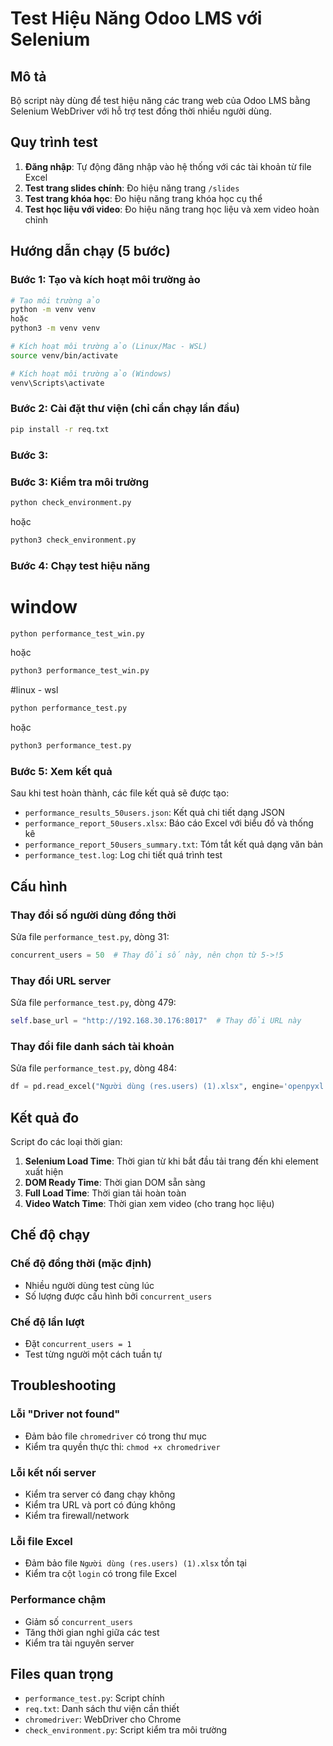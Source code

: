 # Test Hiệu Năng Odoo LMS với Selenium

## Mô tả
Bộ script này dùng để test hiệu năng các trang web của Odoo LMS bằng Selenium WebDriver với hỗ trợ test đồng thời nhiều người dùng.

## Quy trình test
1. **Đăng nhập**: Tự động đăng nhập vào hệ thống với các tài khoản từ file Excel
2. **Test trang slides chính**: Đo hiệu năng trang `/slides`
3. **Test trang khóa học**: Đo hiệu năng trang khóa học cụ thể
4. **Test học liệu với video**: Đo hiệu năng trang học liệu và xem video hoàn chỉnh

## Hướng dẫn chạy (5 bước)

### Bước 1: Tạo và kích hoạt môi trường ảo
```bash
# Tạo môi trường ảo
python -m venv venv 
hoặc
python3 -m venv venv 

# Kích hoạt môi trường ảo (Linux/Mac - WSL)
source venv/bin/activate

# Kích hoạt môi trường ảo (Windows)
venv\Scripts\activate
```

### Bước 2: Cài đặt thư viện (chỉ cần chạy lần đầu)
```bash
pip install -r req.txt
```

### Bước 3: 

### Bước 3: Kiểm tra môi trường
```bash
python check_environment.py
```
hoặc
```bash
python3 check_environment.py
```

### Bước 4: Chạy test hiệu năng

# window
```bash
python performance_test_win.py
```
hoặc
```bash
python3 performance_test_win.py
```

#linux - wsl
```bash
python performance_test.py
```
hoặc
```bash
python3 performance_test.py
```

### Bước 5: Xem kết quả
Sau khi test hoàn thành, các file kết quả sẽ được tạo:
- `performance_results_50users.json`: Kết quả chi tiết dạng JSON
- `performance_report_50users.xlsx`: Báo cáo Excel với biểu đồ và thống kê
- `performance_report_50users_summary.txt`: Tóm tắt kết quả dạng văn bản
- `performance_test.log`: Log chi tiết quá trình test

## Cấu hình

### Thay đổi số người dùng đồng thời
Sửa file `performance_test.py`, dòng 31:
```python
concurrent_users = 50  # Thay đổi số này, nên chọn từ 5->!5
```

### Thay đổi URL server
Sửa file `performance_test.py`, dòng 479:
```python
self.base_url = "http://192.168.30.176:8017"  # Thay đổi URL này
```

### Thay đổi file danh sách tài khoản
Sửa file `performance_test.py`, dòng 484:
```python
df = pd.read_excel("Người dùng (res.users) (1).xlsx", engine='openpyxl')
```

## Kết quả đo

Script đo các loại thời gian:
1. **Selenium Load Time**: Thời gian từ khi bắt đầu tải trang đến khi element xuất hiện
2. **DOM Ready Time**: Thời gian DOM sẵn sàng
3. **Full Load Time**: Thời gian tải hoàn toàn
4. **Video Watch Time**: Thời gian xem video (cho trang học liệu)

## Chế độ chạy

### Chế độ đồng thời (mặc định)
- Nhiều người dùng test cùng lúc
- Số lượng được cấu hình bởi `concurrent_users`

### Chế độ lần lượt
- Đặt `concurrent_users = 1`
- Test từng người một cách tuần tự

## Troubleshooting

### Lỗi "Driver not found"
- Đảm bảo file `chromedriver` có trong thư mục
- Kiểm tra quyền thực thi: `chmod +x chromedriver`

### Lỗi kết nối server
- Kiểm tra server có đang chạy không
- Kiểm tra URL và port có đúng không
- Kiểm tra firewall/network

### Lỗi file Excel
- Đảm bảo file `Người dùng (res.users) (1).xlsx` tồn tại
- Kiểm tra cột `login` có trong file Excel

### Performance chậm
- Giảm số `concurrent_users`
- Tăng thời gian nghỉ giữa các test
- Kiểm tra tài nguyên server

## Files quan trọng

- `performance_test.py`: Script chính
- `req.txt`: Danh sách thư viện cần thiết
- `chromedriver`: WebDriver cho Chrome
- `check_environment.py`: Script kiểm tra môi trường 